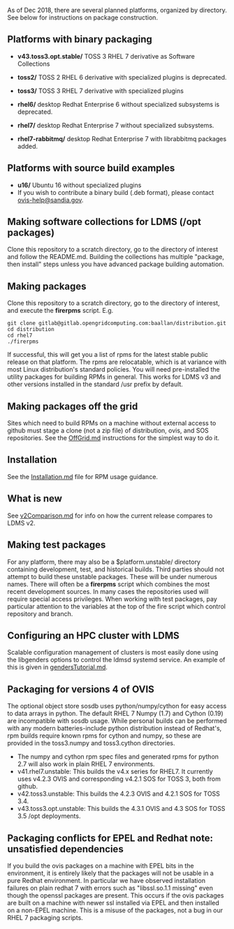 As of Dec 2018, there are several planned platforms, organized by directory. See below for instructions on package construction.

## Platforms with binary packaging

* **v43.toss3.opt.stable/** TOSS 3 RHEL 7 derivative as Software Collections
* **toss2/** TOSS 2 RHEL 6 derivative with specialized plugins is deprecated.

* **toss3/** TOSS 3 RHEL 7 derivative with specialized plugins
* **rhel6/** desktop Redhat Enterprise 6 without specialized subsystems is deprecated.
* **rhel7/** desktop Redhat Enterprise 7 without specialized subsystems.
* **rhel7-rabbitmq/** desktop Redhat Enterprise 7 with librabbitmq packages added.

## Platforms with source build examples
* **u16/** Ubuntu 16 without specialized plugins
 * If you wish to contribute a binary build (.deb format), please contact ovis-help@sandia.gov.

## Making software collections for LDMS (/opt packages)
Clone this repository to a scratch directory, go to the directory of interest and follow the README.md.
Building the collections has multiple "package, then install" steps unless you have advanced
package building automation.

## Making packages
Clone this repository to a scratch directory, go to the directory of interest, and execute the **firerpms** script. E.g.

    git clone gitlab@gitlab.opengridcomputing.com:baallan/distribution.git
    cd distribution
    cd rhel7
    ./firerpms

If successful, this will get you a list of rpms for the latest stable public release on that platform. The rpms are relocatable, which is at variance with most Linux distribution's standard policies.
You will need pre-installed the utility packages for building RPMs in general.
This works for LDMS v3 and other versions installed in the standard /usr prefix by default.

## Making packages off the grid
Sites which need to build RPMs on a machine without external access to github
must stage a clone (not a zip file) of distribution, ovis, and SOS repositories.
See the [OffGrid.md](OffGrid.md) instructions for the simplest way to do it.

## Installation
See the [Installation.md](Installation.md) file for RPM usage guidance.

## What is new
See [v2Comparison.md](v2Comparison.md) for info on how the current release compares to LDMS v2.

## Making test packages
For any platform, there may also be a $platform.unstable/ directory containing development, test, and historical builds. Third parties should not attempt to build these unstable packages.
These will be under numerous names. There will often be a **firerpms** script which combines the most recent development sources. In many cases the repositories used will require special access privileges.
When working with test packages, pay particular attention to the variables at the top of the fire script which control repository and branch.

## Configuring an HPC cluster with LDMS

Scalable configuration management of clusters is most easily done using the libgenders
options to control the ldmsd systemd service. An example of this is given in [gendersTutorial.md](gendersTutorial.md).

## Packaging for versions 4 of OVIS
The optional object store sosdb uses python/numpy/cython for easy access to data arrays in python.
The default RHEL 7 Numpy (1.7) and Cython (0.19) are incompatible with sosdb usage.
While personal builds can be performed with any modern batteries-include python distribution instead of Redhat's,
rpm builds require known rpms for cython and numpy, so these are provided in the toss3.numpy and toss3.cython directories.

* The numpy and cython rpm spec files and generated rpms for python 2.7 will also work in plain RHEL 7 environments.
* v41.rhel7.unstable: This builds the v4.x series for RHEL7. It currently uses v4.2.3 OVIS and corresponding v4.2.1 SOS for TOSS 3, both from github.
* v42.toss3.unstable: This builds the 4.2.3 OVIS and 4.2.1 SOS for TOSS 3.4.
* v43.toss3.opt.unstable: This builds the 4.3.1 OVIS and 4.3 SOS for TOSS 3.5 /opt deployments.

## Packaging conflicts for EPEL and Redhat note: unsatisfied dependencies

If you build the ovis packages on a machine with EPEL bits in the environment, it is entirely likely that the packages will not be usable in a pure Redhat environment. In particular we have observed installation failures on plain redhat 7 with errors such as "libssl.so.1.1 missing" even though the openssl packages are present. This occurs if the ovis packages are built on a machine with newer ssl installed via EPEL and then installed on a non-EPEL machine. This is a misuse of the packages, not a bug in our RHEL 7 packaging scripts.
